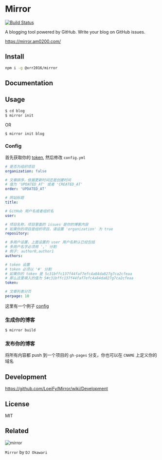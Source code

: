 # Mirror

[![Build Status](https://travis-ci.org/LoeiFy/Mirror.svg?branch=master)](https://travis-ci.org/LoeiFy/Mirror)

A blogging tool powered by GitHub. Write your blog on GitHub issues.

https://mirror.am0200.com/

## Install

```sh
npm i -g @xrr2016/mirror
```

## Documentation

## Usage

```bash
$ cd blog
$ mirror init
```

OR

```bash
$ mirror init blog
```

### Config

首先获取你的 [token](https://github.com/LoeiFy/Mirror/wiki/Token-%E8%AE%BE%E7%BD%AE), 然后修改 `config.yml`

```yml
# 是否为组织项目
organization: false

# 文章排序，依据更新时间还是创建时间
# 值为 'UPDATED_AT' 或者 'CREATED_AT'
order: 'UPDATED_AT'

# 网站标题
title:

# GitHub 用户名或者组织名
user:

# 项目名称，项目里面的 issues 是你的博客内容
# 如果你的项目是组织项目，请设置 'organization' 为 true
repository:

# 多用户设置，上面设置的 user 用户名默认已经包括
# 多用户名字必须用 ',' 分割
# 例子: author0,author1
authors:

# token 设置
# token 必须以 '#' 分割
# 如果你的 token 是 5c31bffc137f44faf7efc4a84da827g7ca2cfeaa
# 那么这里填入的值为 5#c31bffc137f44faf7efc4a84da827g7ca2cfeaa
token:

# 文章列表分页
perpage: 10
```

这里有一个例子 [config](https://github.com/LoeiFy/Mirror/wiki/Config-example)

### 生成你的博客

```bash
$ mirror build
```

### 发布你的博客

将所有内容都 push 到一个项目的 `gh-pages` 分支，你也可以在 `CNAME` 上定义你的域名

## Development

https://github.com/LoeiFy/Mirror/wiki/Development

## License

MIT

## Related

![mirror](https://cloud.githubusercontent.com/assets/2193211/12321915/c66d8b12-baeb-11e5-9612-b188f5272e3b.jpg)

`Mirror` by `DJ Okawari`
